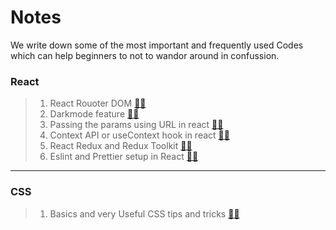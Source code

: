 # Notes

We write down some of the most important and frequently used Codes which can help beginners to not to wandor around in confussion.

### React

> 1. React Rouoter DOM [🔗🚀](React/React-Router.md)
> 2. Darkmode feature [🔗🚀](React/Darkmode.md)
> 3. Passing the params using URL in react [🔗🚀](React/Pass-Param-URL.md)
> 4. Context API or useContext hook in react [🔗🚀](React/ContextAPI.md)
> 5. React Redux and Redux Toolkit [🔗🚀](React/Redux.md)
> 6. Eslint and Prettier setup in React [🔗🚀](React/Eslint-Prettier.md)

---

### CSS

> 1. Basics and very Useful CSS tips and tricks [🔗🚀](CSS/Basics-CSS.md)

